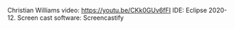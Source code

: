 Christian Williams
video: https://youtu.be/CKk0GUv6fFI
IDE: Eclipse 2020-12. Screen cast software: Screencastify
